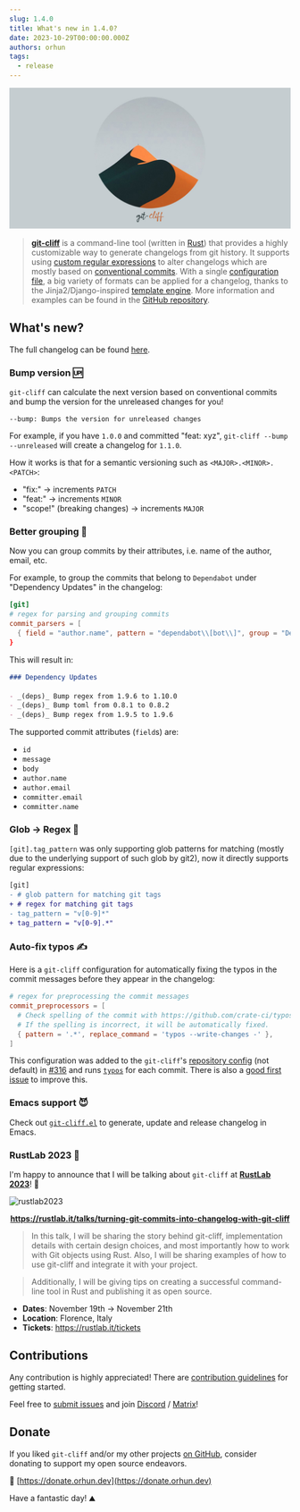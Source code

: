 ```yaml
---
slug: 1.4.0
title: What's new in 1.4.0?
date: 2023-10-29T00:00:00.000Z
authors: orhun
tags:
  - release
---
```

<center>

 <a href="https://github.com/orhun/git-cliff">
    <img src="https://raw.githubusercontent.com/orhun/git-cliff/main/img/git-cliff-banner.jpg" />
</a>

</center>

> [**git-cliff**](https://github.com/orhun/git-cliff) is a command-line tool (written in [Rust](https://www.rust-lang.org/)) that provides a highly customizable way to generate changelogs from git history. It supports using [custom regular expressions](/docs/configuration#commit_parsers) to alter changelogs which are mostly based on [conventional commits](/docs/configuration#conventional_commits). With a single [configuration file](/docs/configuration), a big variety of formats can be applied for a changelog, thanks to the Jinja2/Django-inspired [template engine](/docs/category/templating). More information and examples can be found in the [GitHub repository](https://github.com/orhun/git-cliff).

## What's new?

The full changelog can be found [here](https://github.com/orhun/git-cliff/blob/main/CHANGELOG.md).

### Bump version 🆙

`git-cliff` can calculate the next version based on conventional commits and bump the version for the unreleased changes for you!

```
--bump: Bumps the version for unreleased changes
```

For example, if you have `1.0.0` and committed "feat: xyz", `git-cliff --bump --unreleased` will create a changelog for `1.1.0`.

How it works is that for a semantic versioning such as `<MAJOR>.<MINOR>.<PATCH>`:

- "fix:" -> increments `PATCH`
- "feat:" -> increments `MINOR`
- "scope!" (breaking changes) -> increments `MAJOR`

### Better grouping 👥

Now you can group commits by their attributes, i.e. name of the author, email, etc.

For example, to group the commits that belong to `Dependabot` under "Dependency Updates" in the changelog:

```toml
[git]
# regex for parsing and grouping commits
commit_parsers = [
  { field = "author.name", pattern = "dependabot\\[bot\\]", group = "Dependency Updates"},
}
```

This will result in:

```md
### Dependency Updates

- _(deps)_ Bump regex from 1.9.6 to 1.10.0
- _(deps)_ Bump toml from 0.8.1 to 0.8.2
- _(deps)_ Bump regex from 1.9.5 to 1.9.6
```

The supported commit attributes (`field`s) are:

- `id`
- `message`
- `body`
- `author.name`
- `author.email`
- `committer.email`
- `committer.name`

### Glob -> Regex 🧶

`[git].tag_pattern` was only supporting glob patterns for matching (mostly due to the underlying support of such glob by git2), now it directly supports regular expressions:

```diff
[git]
- # glob pattern for matching git tags
+ # regex for matching git tags
- tag_pattern = "v[0-9]*"
+ tag_pattern = "v[0-9].*"
```

### Auto-fix typos ✍️

Here is a `git-cliff` configuration for automatically fixing the typos in the commit messages before they appear in the changelog:

```toml
# regex for preprocessing the commit messages
commit_preprocessors = [
  # Check spelling of the commit with https://github.com/crate-ci/typos
  # If the spelling is incorrect, it will be automatically fixed.
  { pattern = '.*', replace_command = 'typos --write-changes -' },
]
```

This configuration was added to the `git-cliff`'s [repository config](https://github.com/orhun/git-cliff/blob/main/cliff.toml) (not default) in [#316](https://github.com/orhun/git-cliff/pull/316) and runs [`typos`](https://github.com/crate-ci/typos/) for each commit. There is also a [good first issue](https://github.com/orhun/git-cliff/issues/333) to improve this.

### Emacs support 😈

Check out [`git-cliff.el`](https://github.com/liuyinz/git-cliff.el) to generate, update and release changelog in Emacs.

### RustLab 2023 📢

I'm happy to announce that I will be talking about `git-cliff` at [**RustLab 2023**](https://rustlab.it/)! 🎉

![rustlab2023](/img/rustlab2023.png)

<center>

**<https://rustlab.it/talks/turning-git-commits-into-changelog-with-git-cliff>**

</center>

> In this talk, I will be sharing the story behind git-cliff, implementation details with certain design choices, and most importantly how to work with Git objects using Rust. Also, I will be sharing examples of how to use git-cliff and integrate it with your project.

> Additionally, I will be giving tips on creating a successful command-line tool in Rust and publishing it as open source.

- **Dates**: November 19th -> November 21th
- **Location**: Florence, Italy
- **Tickets**: <https://rustlab.it/tickets>

## Contributions

Any contribution is highly appreciated! There are [contribution guidelines](https://github.com/orhun/git-cliff/blob/main/CONTRIBUTING.md) for getting started.

Feel free to [submit issues](https://github.com/orhun/git-cliff/issues/new/choose) and join [Discord](https://discord.gg/W3mAwMDWH4) / [Matrix](https://matrix.to/#/#git-cliff:matrix.org)!

## Donate

If you liked `git-cliff` and/or my other projects [on GitHub](https://github.com/orhun), consider donating to support my open source endeavors.

💖 [https://donate.orhun.dev](https://donate.orhun.dev)

Have a fantastic day! ⛰️
